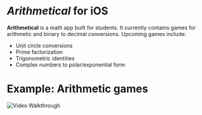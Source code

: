 # *Arithmetical* for iOS

**Arithmetical** is a math app built for students. It currently contains games for arithmetic and binary to decimal conversions. Upcoming games include:

- Unit circle conversions
- Prime factorization
- Trigonometric identities
- Complex numbers to polar/exponential form

# Example: Arithmetic games
<img src='http://i.imgur.com/OLQSHuK.gif' title='Video Walkthrough' width='' alt='Video Walkthrough' />
